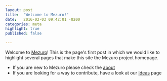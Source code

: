 ```yaml
---
layout: post
title:  "Welcome to Mezuro!"
date:   2016-02-03 09:42:01 -0200
categories: meta
highlight: true
published: false

---
```

Welcome to [Mezuro](/about/)! This is the page's first post in which we would like to highlight several pages that make this site the Mezuro project homepage.

* If you are new to Mezuro please check the [about](/about/)
* If you are looking for a way to contribute, have a look at our [Ideas](/ideas/) page
